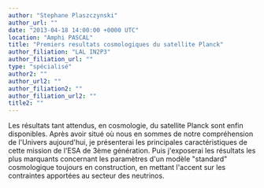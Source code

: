 ```yaml
---
author: "Stephane Plaszczynski"
author_url: ""
date: "2013-04-18 14:00:00 +0000 UTC"
location: "Amphi PASCAL"
title: "Premiers resultats cosmologiques du satellite Planck"
author_filiation: "LAL IN2P3"
author_filiation_url: ""
type: "spécialisé"
author2: ""
author_url2: ""
author_filiation2: ""
author_filiation_url2: ""
title2: ""
---
```

Les résultats tant attendus, en cosmologie, du satellite Planck sont enfin disponibles. Après avoir situé où nous en sommes de notre compréhension de l'Univers aujourd'hui, je présenterai les principales caractéristiques de cette mission de l'ESA de 3ème génération. Puis j'exposerai les résultats les plus marquants concernant les paramètres d'un modèle "standard" cosmologique toujours en construction, en mettant l'accent sur les contraintes apportées au secteur des neutrinos.
